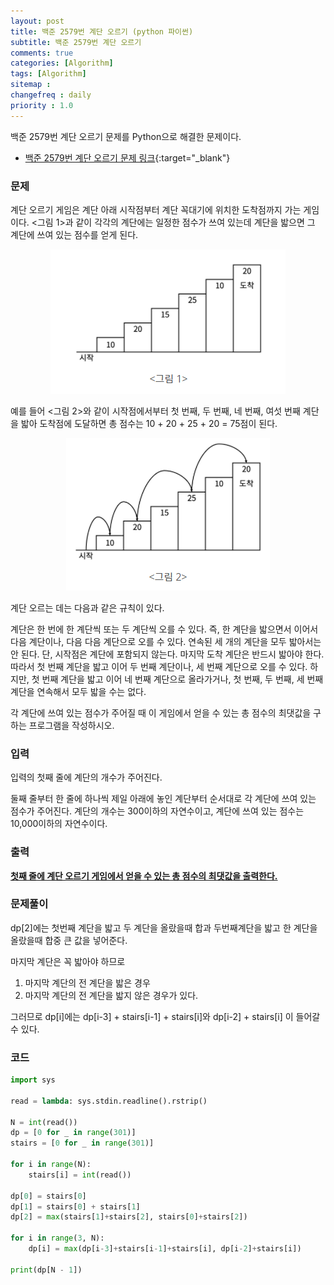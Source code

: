 ```yaml
---
layout: post
title: 백준 2579번 계단 오르기 (python 파이썬)
subtitle: 백준 2579번 계단 오르기
comments: true
categories: [Algorithm]
tags: [Algorithm]
sitemap :
changefreq : daily
priority : 1.0
---
```

백준 2579번 계단 오르기 문제를 Python으로 해결한 문제이다.  

* [백준 2579번 계단 오르기 문제 링크](https://www.acmicpc.net/problem/2579){:target="_blank"}


### 문제 
계단 오르기 게임은 계단 아래 시작점부터 계단 꼭대기에 위치한 도착점까지 가는 게임이다. <그림 1>과 같이 각각의 계단에는 일정한 점수가 쓰여 있는데 계단을 밟으면 그 계단에 쓰여 있는 점수를 얻게 된다.

<p align="center"><img src="/img/algorithm/stairs1.PNG"></p>


예를 들어 <그림 2>와 같이 시작점에서부터 첫 번째, 두 번째, 네 번째, 여섯 번째 계단을 밟아 도착점에 도달하면 총 점수는 10 + 20 + 25 + 20 = 75점이 된다.

<p align="center"><img src="/img/algorithm/stairs2.PNG"></p>


계단 오르는 데는 다음과 같은 규칙이 있다.

계단은 한 번에 한 계단씩 또는 두 계단씩 오를 수 있다. 즉, 한 계단을 밟으면서 이어서 다음 계단이나, 다음 다음 계단으로 오를 수 있다.
연속된 세 개의 계단을 모두 밟아서는 안 된다. 단, 시작점은 계단에 포함되지 않는다.
마지막 도착 계단은 반드시 밟아야 한다.
따라서 첫 번째 계단을 밟고 이어 두 번째 계단이나, 세 번째 계단으로 오를 수 있다. 하지만, 첫 번째 계단을 밟고 이어 네 번째 계단으로 올라가거나, 첫 번째, 두 번째, 세 번째 계단을 연속해서 모두 밟을 수는 없다.

각 계단에 쓰여 있는 점수가 주어질 때 이 게임에서 얻을 수 있는 총 점수의 최댓값을 구하는 프로그램을 작성하시오.


### 입력
입력의 첫째 줄에 계단의 개수가 주어진다.

둘째 줄부터 한 줄에 하나씩 제일 아래에 놓인 계단부터 순서대로 각 계단에 쓰여 있는 점수가 주어진다. 계단의 개수는 300이하의 자연수이고, 계단에 쓰여 있는 점수는 10,000이하의 자연수이다.


### 출력
**<u>첫째 줄에 계단 오르기 게임에서 얻을 수 있는 총 점수의 최댓값을 출력한다.</u>**


### 문제풀이
dp[2]에는 첫번째 계단을 밟고 두 계단을 올랐을때 합과 두번째계단을 밟고 한 계단을 올랐을때 합중 큰 값을 넣어준다.

마지막 계단은 꼭 밟아야 하므로  
1. 마지막 계단의 전 계단을 밟은 경우
2. 마지막 계단의 전 계단을 밟지 않은 경우가 있다.

그러므로 dp[i]에는 dp[i-3] + stairs[i-1] + stairs[i]와 dp[i-2] + stairs[i] 이 들어갈 수 있다.


### 코드
```python
import sys

read = lambda: sys.stdin.readline().rstrip()

N = int(read())
dp = [0 for _ in range(301)]
stairs = [0 for _ in range(301)]

for i in range(N):
    stairs[i] = int(read())

dp[0] = stairs[0]
dp[1] = stairs[0] + stairs[1]
dp[2] = max(stairs[1]+stairs[2], stairs[0]+stairs[2])

for i in range(3, N):
    dp[i] = max(dp[i-3]+stairs[i-1]+stairs[i], dp[i-2]+stairs[i])

print(dp[N - 1])
```